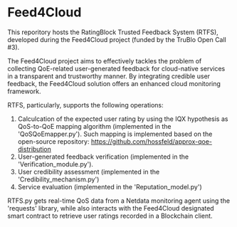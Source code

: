 # Feed4Cloud

This reporitory hosts the RatingBlock Trusted Feedback System (RTFS), developed during the Feed4Cloud project (funded by the TruBlo Open Call #3).

The Feed4Cloud project aims to effectively tackles the problem of collecting QoE-related user-generated feedback for cloud-native services in a transparent and trustworthy manner. By integrating credible user feedback, the Feed4Cloud solution offers an enhanced cloud monitoring framework.

RTFS, particularly, supports the following operations: 

1. Calculcation of the expected user rating by using the IQX hypothesis as QoS-to-QoE mapping algorithm (implemented in the 'QoSQoEmapper.py'). Such mapping is implemented based on the open-source repository: https://github.com/hossfeld/approx-qoe-distribution
2. User-generated feedback verification (implemented in the 'Verification_module.py'). 
3. User credibility assessment (implemented in the 'Credibility_mechanism.py')
4. Service evaluation (implemented in the 'Reputation_model.py')

RTFS.py gets real-time QoS data from a Netdata monitoring agent using the 'requests' library, while also interacts with the Feed4Cloud designated smart contract to retrieve user ratings recorded in a Blockchain client.